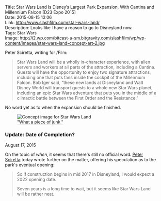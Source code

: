 Title: Star Wars Land Is Disney’s Largest Park Expansion, With Cantina and Millennium Falcon [D23 Expo 2015]  
Date: 2015-08-15 13:06  
Link: http://www.slashfilm.com/star-wars-land/  
Description: Looks like I have a reason to go to Disneyland now.  
Tags: Star Wars  
Image: http://i2.wp.com/bitcast-a-sm.bitgravity.com/slashfilm/wp/wp-content/images/star-wars-land-concept-art-2.jpg  

Peter Sciretta, writing for /Film:

> Star Wars Land will be a wholly in-character experience, with alien servers and workers at all parts of the attraction, including a Cantina. Guests will have the opportunity to enjoy two signature attractions, including one that puts fans inside the cockpit of the Millennium Falcon. Bob Iger said, “these new lands at Disneyland and Walt Disney World will transport guests to a whole new Star Wars planet, including an epic Star Wars adventure that puts you in the middle of a climactic battle between the First Order and the Resistance.”

No word yet as to when the expansion should be finished.

<figure>
	<img class="wide" src="http://i2.wp.com/bitcast-a-sm.bitgravity.com/slashfilm/wp/wp-content/images/star-wars-land-concept-art-2.jpg" alt="Concept image for Star Wars Land" title="Concept image for Star Wars Land">
	<figcaption><a href="http://www.imsdb.com/scripts/Star-Wars-A-New-Hope.html">"What a piece of junk."</a></figcaption>
</figure>

<aside class="update" id="date-of-completion">

### Update: Date of Completion?
<p class="updateTime"><time datetime="2015-08-17">August 17, 2015</time></p>

On the topic of *when*, it seems that there's still no official word. [Peter Sciretta][slashfilm] today wrote further on the matter, offering his speculation as to the park's eventual opening:

> So if construction begins in mid 2017 in Disneyland, I would expect a 2022 opening date.
>
> Seven years is a long time to wait, but it seems like Star Wars Land will be rather neat.

</aside>

[slashfilm]: http://www.slashfilm.com/star-wars-land-questions/ "More from Peter Scrietta"
